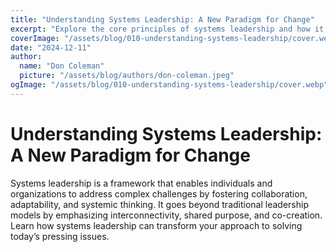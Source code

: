 ```yaml
---
title: "Understanding Systems Leadership: A New Paradigm for Change"
excerpt: "Explore the core principles of systems leadership and how it empowers organizations to navigate complexity and drive transformative change."
coverImage: "/assets/blog/010-understanding-systems-leadership/cover.webp"
date: "2024-12-11"
author:
  name: "Don Coleman"
  picture: "/assets/blog/authors/don-coleman.jpeg"
ogImage: "/assets/blog/010-understanding-systems-leadership/cover.webp"
---
```


# Understanding Systems Leadership: A New Paradigm for Change

Systems leadership is a framework that enables individuals and organizations to address complex challenges by fostering collaboration, adaptability, and systemic thinking. It goes beyond traditional leadership models by emphasizing interconnectivity, shared purpose, and co-creation. Learn how systems leadership can transform your approach to solving today’s pressing issues.
